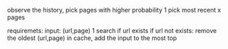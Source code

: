 observe the history, pick pages with higher probability
1 pick most recent x pages

requiremets:
input: (url,page)
1 search if url exists
if url not exists:
remove the oldest (url,page) in cache,
add the input to the most top
